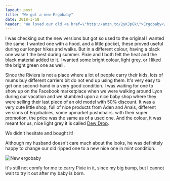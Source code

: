 ```yaml
---
layout: post
title: "We got a new Ergobaby"
date: 2018-3-18
header: "We loved our old <a href=\"http://amzn.to/2yKJpGk\">Ergobaby</a>, so much that we used it almost every day during the last 1,5 years. Although a few sites have 2 years warranty on it after this much use the material gave in..  I wasn't surprised at all, we used it in rainstorms, in the sunshine, we used it so often we knew it won't last forever. It's still functional, but it doesn't look nice anymore."
---
```


I was checking out the new versions but got so used to the original I wanted the same. I wanted one with a hood, and a little pocket, these proved useful during our longer hikes and walks. But in a different colour, having a black one wasn't the best during summer. Pixie and I both felt the heat and the black material added to it. I wanted some bright colour, light grey, or I liked the bright green one as well.

Since the Riviera is not a place where a lot of people carry their kids, lots of mums buy different carriers bit do not end up using them. It's very easy to get one second-hand in a very good condition. I was waiting for one to show up on the Facebook marketplace when we were walking around Lyon during our vacation and we stumbled upon a nice baby shop where they were selling their last piece of an old model with 50% discount. It was a very cute little shop, full of nice products from Aden and Anais, different versions of Ergobabies, some upmarket pushchairs. with their super promotion, the price was the same as of a used one. And the colour, it was meant for us, nice light grey it is called [Dew Drop](http://amzn.to/2plBYlC).

We didn't hesitate and bought it!

Although my husband doesn't care much about the looks, he was definitely happy to change our old ripped one to a new nice one in mint condition.

![New ergobaby]({{site.baseurl}}/assets/img/new-ergobaby.jpg)

It's still not comfy for me to carry Pixie in it, since my big bump, but I cannot wait to try it out after my baby is born.